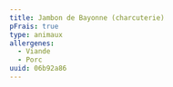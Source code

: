 ```yaml
---
title: Jambon de Bayonne (charcuterie)
pFrais: true
type: animaux
allergenes:
  - Viande
  - Porc
uuid: 06b92a86
---
```


